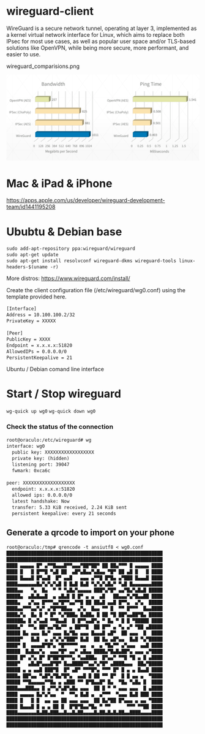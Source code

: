# wireguard-client


WireGuard is a secure network tunnel, operating at layer 3, implemented as a kernel virtual network interface for Linux, which aims to replace both IPsec for most use cases, as well as popular user space and/or TLS-based solutions like OpenVPN, while being more secure, more performant, and easier to use.


wireguard_comparisions.png

![wireguard](wireguard_comparisions.png)

# Mac & iPad & iPhone


https://apps.apple.com/us/developer/wireguard-development-team/id1441195208


# Ububtu & Debian base

```
sudo add-apt-repository ppa:wireguard/wireguard
sudo apt-get update
sudo apt-get install resolvconf wireguard-dkms wireguard-tools linux-headers-$(uname -r)
```

More distros: https://www.wireguard.com/install/


Create the client configuration file (/etc/wireguard/wg0.conf) using the template provided here.

```
[Interface]
Address = 10.100.100.2/32
PrivateKey = XXXXX

[Peer]
PublicKey = XXXX
Endpoint = x.x.x.x:51820
AllowedIPs = 0.0.0.0/0
PersistentKeepalive = 21
```

Ubuntu / Debian comand line interface

# Start / Stop wireguard
`wg-quick up wg0` `wg-quick down wg0`


### Check the status of the connection

```
root@oraculo:/etc/wireguard# wg
interface: wg0
  public key: XXXXXXXXXXXXXXXXXX
  private key: (hidden)
  listening port: 39047
  fwmark: 0xca6c

peer: XXXXXXXXXXXXXXXXXXX
  endpoint: x.x.x.x:51820
  allowed ips: 0.0.0.0/0
  latest handshake: Now
  transfer: 5.33 KiB received, 2.24 KiB sent
  persistent keepalive: every 21 seconds
```

## Generate a qrcode to import on your phone

```
root@oraculo:/tmp# qrencode -t ansiutf8 < wg0.conf
█████████████████████████████████████████████████████████
█████████████████████████████████████████████████████████
████ ▄▄▄▄▄ █▀ ▄▀▀█▄▄▄█▀▀▄▄▄▀██▀██▀ ██ ██▄▀▀▀ █ ▄▄▄▄▄ ████
████ █   █ █▀▀█ ▀▄█ ██  ▄█▀▄█▄▄▀▄█▄▄ ▀█▀ ██ ▄█ █   █ ████
████ █▄▄▄█ █▀▄▄█  █▀ ▄▄█   ▄▄▄ ▄▀▀█ █▀█▄ ▄▀███ █▄▄▄█ ████
████▄▄▄▄▄▄▄█▄▀▄▀▄▀▄█ █ █▄█ █▄█ ▀▄▀▄▀▄█▄▀ ▀▄█ █▄▄▄▄▄▄▄████
████▄▄   ▀▄  █▄  ▀ ▀ ▀▄█▄▀▄▄▄▄▄ ███▀▄▀█▀ ▄▄▀█▄▀▄█▄█ █████
█████▄  ▄█▄█▄▄█  ▄ ▄█▄█ █ █▀ ▄ ▄  ▄█   ██▄▄▄▀▄▀█▄▄██ ████
████▄   ▄▀▄▄ █▀▀▀▄▄▀█▀▀▄▄▀▀█ ██ ██▄█ ▄▄█ █▀▀▄  ▄▀▄  █████
████▄▄▀▀▀▄▄▀▄▀ ▄▀█▀▀██▄▄  ▄▀▄  █▄▄ ▀▀ █  ▀▀ █▀▀▀  █▄▄████
████▄▀▄  █▄ █ ▀ █▀ ▀▄▀███▄ █▄██▄ █ ██ ▀█ ██▀▄▄██▀█▄ █████
██████▄ █ ▄▀▄▄█ ▀▀█▄▄█  █ █▀▀▄▄█▀▄ ▀ █▄ ▀ █ █ ▀█████ ████
████▄▀  ▀▀▄ ██▀▄▄▀█▄▀▀ ▄ ██▀▀█  ██ █▀▀ ▄ ▀▄ ▄▀ ▀██ ▄█████
█████ █▄ ▄▄▄ █▄▀ ▄▄▄ █▄▀█▄ ▄▄▄ █▄▄▄█ ▄█▀  ██ ▄▄▄  █  ████
█████▀   █▄█  ▄ ▄▀▄▀▄▀███▀ █▄█  ██ █▄ ▄█▀▄▄  █▄█ ▀▄▀█████
████▀ █  ▄▄▄▄█▀█▀▄ ▀█▀▀▀▀▀ ▄▄  ▄  ▄ ▀█▄▀▀ ▄▀▄▄▄  ▄▄█ ████
█████  █▄█▄▄▀▄  ▄▄▄▀█▀ ▄▄▀ ▄█▄▄ ████▄▀█▄█▄██▀▄ ▄▄▄ ▄▀████
████ █▀ ▄▀▄ █▀ █▀██▀█▀▀▀▄ ▀▄▄███▄  █▀▄▄▀ ▀▀█ ▀█ ▄ █ ▄████
████▀   ▄█▄█▀▄▄▄█▀█▀ █▄▄████▀▀▄▄▀▄▀█▀ ▄████▄▄▄  ██▄▀█████
█████ ▄ ▄ ▄▄█ ███▀█  █▀ ▄█▀ ▀▀▀█▀▄ ▀▀▀ █▀ █ ▄ ▄ █▄▄█ ████
████▄ ██▀▄▄ ▀▄█▀▄▀█▄▀█▀▄  ▄▄█ █ ██ ▀▀ █▀  █ █ ▄▄ ▄  ▀████
█████ ▀▀█▄▄▄▄▄▀▀█▄ ▄ ▄███ ▀▀ █▀█▄▄█▀ █▄  ▀█▄ ▀▄█▄ █  ████
████▄▄▄███▄▄ █ ▄▀▀▄▀▄█▀▄█▄ ▄▄▄  ██ █ ▀ ▀ ▄▄▄ ▄▄▄  █ ▄████
████ ▄▄▄▄▄ █▄▀▄▀▄▄  ▀  ▀▀▄ █▄█ ▄  ▄▀▀▀  ▀▄▄▄ █▄█ ███ ████
████ █   █ █  ▄▄ ▄▄ ██ ▄▄▄ ▄▄▄  ██ █▄▀██ █▀▄▄▄ ▄ ▄▄ ▀████
████ █▄▄▄█ █ ▄ ▄ ██ █  █▀█▀█▄▄▀█▄ ▀ ▀▀      ▀▀▀ ▀▀██ ████
████▄▄▄▄▄▄▄█▄██▄███▄▄█▄▄█▄██▄▄▄▄█▄██▄█▄█▄██▄▄████▄▄▄▄████
█████████████████████████████████████████████████████████
█████████████████████████████████████████████████████████
```
